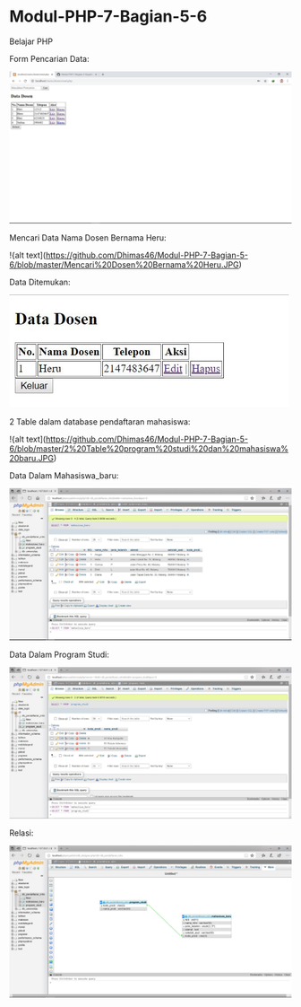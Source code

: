 # Modul-PHP-7-Bagian-5-6
Belajar PHP


Form Pencarian Data:

![alt text](https://github.com/Dhimas46/Modul-PHP-7-Bagian-5-6/blob/master/Form%20Pencarian.JPG)

Mencari Data Nama Dosen Bernama Heru:

!{alt text](https://github.com/Dhimas46/Modul-PHP-7-Bagian-5-6/blob/master/Mencari%20Dosen%20Bernama%20Heru.JPG)

Data Ditemukan:

![alt text](https://github.com/Dhimas46/Modul-PHP-7-Bagian-5-6/blob/master/Data%20Ditemukan.JPG)

2 Table dalam database pendaftaran mahasiswa:

!{alt text](https://github.com/Dhimas46/Modul-PHP-7-Bagian-5-6/blob/master/2%20Table%20program%20studi%20dan%20mahasiswa%20baru.JPG)

Data Dalam Mahasiswa_baru:

![alt text](https://github.com/Dhimas46/Modul-PHP-7-Bagian-5-6/blob/master/Data%20Mahasiswa%20Baru.JPG)

Data Dalam Program Studi:

![alt text](https://github.com/Dhimas46/Modul-PHP-7-Bagian-5-6/blob/master/Program%20studi.JPG)

Relasi:

![alt text](https://github.com/Dhimas46/Modul-PHP-7-Bagian-5-6/blob/master/relasi.JPG)
